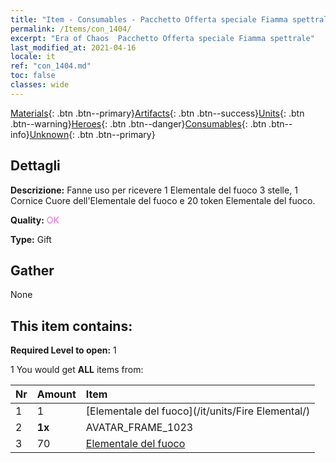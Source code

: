 ```yaml
---
title: "Item - Consumables - Pacchetto Offerta speciale Fiamma spettrale"
permalink: /Items/con_1404/
excerpt: "Era of Chaos  Pacchetto Offerta speciale Fiamma spettrale"
last_modified_at: 2021-04-16
locale: it
ref: "con_1404.md"
toc: false
classes: wide
---
```

 [Materials](/it/Items/){: .btn .btn--primary}[Artifacts](/it/Items/Artifacts/){: .btn .btn--success}[Units](/it/Items/Units/){: .btn .btn--warning}[Heroes](/it/Items/Heroes/){: .btn .btn--danger}[Consumables](/it/Items/Consumables/){: .btn .btn--info}[Unknown](/it/Items/Unknown/){: .btn .btn--primary}

## Dettagli
 **Descrizione:** Fanne uso per ricevere 1 Elementale del fuoco 3 stelle, 1 Cornice Cuore dell'Elementale del fuoco e 20 token Elementale del fuoco.

 **Quality:** <span style="color: #DA70D6">OK</span>

 **Type:** Gift

## Gather

  None

## This item contains:

 **Required Level to open:** 1

 1 You would get **ALL** items  from:

  | Nr | Amount |     Item    |
  |:---|:-------|:------------|
  | 1 | 1 | [Elementale del fuoco](/it/units/Fire Elemental/) |  | 
  | 2 |  **1x** | AVATAR_FRAME_1023 |  | 
  | 3 | 70 | [Elementale del fuoco](/it/Items/unt_265/) |  | 
